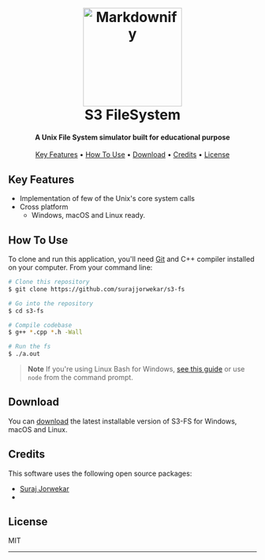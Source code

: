 
<h1 align="center">
  <br>
  <img src="https://assets-global.website-files.com/602eda09fc78af5a419706be/651c769dd5c36f78532548fc_s3fs.png" alt="Markdownify" width="200">
  <br>
  S3 FileSystem
  <br>
</h1>

<h4 align="center">A Unix File System simulator built for educational purpose</h4>



<p align="center">
  <a href="#key-features">Key Features</a> •
  <a href="#how-to-use">How To Use</a> •
  <a href="#download">Download</a> •
  <a href="#credits">Credits</a> •
  <a href="#license">License</a>
</p>


## Key Features

* Implementation of few of the Unix's core system calls
* Cross platform
  - Windows, macOS and Linux ready.

## How To Use

To clone and run this application, you'll need [Git](https://git-scm.com) and C++ compiler installed on your computer. From your command line:

```bash
# Clone this repository
$ git clone https://github.com/surajjorwekar/s3-fs

# Go into the repository
$ cd s3-fs

# Compile codebase
$ g++ *.cpp *.h -Wall

# Run the fs
$ ./a.out
```

> **Note**
> If you're using Linux Bash for Windows, [see this guide](https://www.howtogeek.com/261575/how-to-run-graphical-linux-desktop-applications-from-windows-10s-bash-shell/) or use `node` from the command prompt.


## Download

You can [download](https://github.com/surajjorwekar/s3-fs) the latest installable version of S3-FS for Windows, macOS and Linux.

## Credits

This software uses the following open source packages:

- [Suraj Jorwekar](https://github.com/surajjorwekar)
- 


## License

MIT

---

